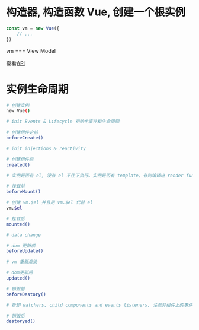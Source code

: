 # 构造器, 构造函数 Vue, 创建一个根实例

``` js
const vm = new Vue({
    // ...
})
```

vm === View Model

查看[API](https://cn.vuejs.org/v2/api/#选项-数据)

# 实例生命周期

``` bash
# 创建实例
new Vue()

# init Events & Lifecycle 初始化事件和生命周期

# 创建组件之前
beforeCreate()

# init injections & reactivity

# 创建组件后
created()

# 实例是否有 el, 没有 el 不往下执行。实例是否有 template，有则编译进 render function，没有则将 el 作为 html 模版输出

# 挂载前
beforeMount()

# 创建 vm.$el 并且用 vm.$el 代替 el
vm.$el

# 挂载后
mounted()

# data change

# dom 更新前
beforeUpdate()

# vm 重新渲染

# dom更新后
updated()

# 销毁前
beforeDestory()

# 拆卸 watchers, child components and events listeners, 注意非组件上的事件，如实际dom或者window上的实件不会被销毁

# 销毁后
destoryed()
```
